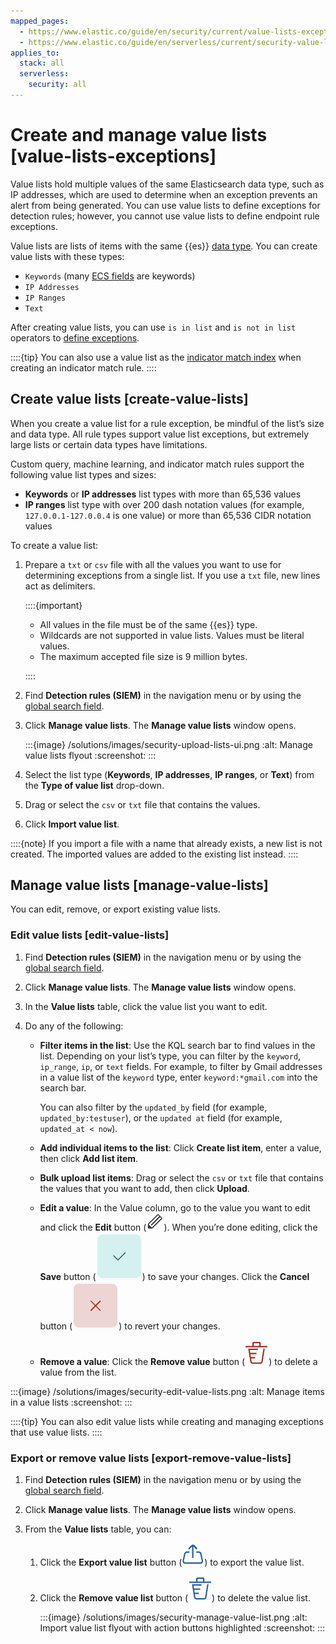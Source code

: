 ```yaml
---
mapped_pages:
  - https://www.elastic.co/guide/en/security/current/value-lists-exceptions.html
  - https://www.elastic.co/guide/en/serverless/current/security-value-lists-exceptions.html
applies_to:
  stack: all
  serverless:
    security: all
---
```


# Create and manage value lists [value-lists-exceptions]

Value lists hold multiple values of the same Elasticsearch data type, such as IP addresses, which are used to determine when an exception prevents an alert from being generated. You can use value lists to define exceptions for detection rules; however, you cannot use value lists to define endpoint rule exceptions.

Value lists are lists of items with the same {{es}} [data type](elasticsearch://reference/elasticsearch/mapping-reference/field-data-types.md). You can create value lists with these types:

* `Keywords` (many [ECS fields](ecs://reference/ecs-field-reference.md) are keywords)
* `IP Addresses`
* `IP Ranges`
* `Text`

After creating value lists, you can use `is in list` and `is not in list` operators to [define exceptions](add-manage-exceptions.md).

::::{tip}
You can also use a value list as the [indicator match index](create-detection-rule.md#indicator-value-lists) when creating an indicator match rule.
::::

## Create value lists [create-value-lists]

When you create a value list for a rule exception, be mindful of the list’s size and data type. All rule types support value list exceptions, but extremely large lists or certain data types have limitations.

Custom query, machine learning, and indicator match rules support the following value list types and sizes:

* **Keywords** or **IP addresses** list types with more than 65,536 values
* **IP ranges** list type with over 200 dash notation values (for example, `127.0.0.1-127.0.0.4` is one value) or more than 65,536 CIDR notation values

To create a value list:

1. Prepare a `txt` or `csv` file with all the values you want to use for determining exceptions from a single list. If you use a `txt` file, new lines act as delimiters.

    ::::{important}
    * All values in the file must be of the same {{es}} type.
    * Wildcards are not supported in value lists. Values must be literal values.
    * The maximum accepted file size is 9 million bytes.

    ::::

2. Find **Detection rules (SIEM)** in the navigation menu or by using the [global search field](/explore-analyze/find-and-organize/find-apps-and-objects.md).
3. Click **Manage value lists**. The **Manage value lists** window opens.

    :::{image} /solutions/images/security-upload-lists-ui.png
    :alt: Manage value lists flyout
    :screenshot:
    :::

4. Select the list type (**Keywords**, **IP addresses**, **IP ranges**, or **Text**) from the **Type of value list** drop-down.
5. Drag or select the `csv` or `txt` file that contains the values.
6. Click **Import value list**.

::::{note}
If you import a file with a name that already exists, a new list is not created. The imported values are added to the existing list instead.
::::

## Manage value lists [manage-value-lists]

You can edit, remove, or export existing value lists.

### Edit value lists [edit-value-lists]

1. Find **Detection rules (SIEM)** in the navigation menu or by using the [global search field](/explore-analyze/find-and-organize/find-apps-and-objects.md).
2. Click **Manage value lists**. The **Manage value lists** window opens.
3. In the **Value lists** table, click the value list you want to edit.
4. Do any of the following:

    * **Filter items in the list**: Use the KQL search bar to find values in the list. Depending on your list’s type, you can filter by the `keyword`, `ip_range`, `ip`, or `text` fields. For example, to filter by Gmail addresses in a value list of the `keyword` type, enter `keyword:*gmail.com` into the search bar.

        You can also filter by the `updated_by` field (for example, `updated_by:testuser`), or the `updated at` field (for example, `updated_at < now`).

    * **Add individual items to the list**: Click **Create list item**, enter a value, then click **Add list item**.
    * **Bulk upload list items**: Drag or select the `csv` or `txt` file that contains the values that you want to add, then click **Upload**.
    * **Edit a value**: In the Value column, go to the value you want to edit and click the **Edit** button (![Edit button from Manage value lists window](/solutions/images/security-edit-value-list-item.png "title =20x20")). When you’re done editing, click the **Save** button (![Save button from Manage value lists window](/solutions/images/security-save-value-list-item-changes.png "title =30x30")) to save your changes. Click the **Cancel** button (![Cancel button from Manage value lists window](/solutions/images/security-cancel-value-list-item-changes.png "title =30x30")) to revert your changes.
    * **Remove a value**: Click the **Remove value** button (![Remove value list button from Manage value lists window](/solutions/images/security-remove-value-list-item.png "title =20x20")) to delete a value from the list.


:::{image} /solutions/images/security-edit-value-lists.png
:alt: Manage items in a value lists
:screenshot:
:::

::::{tip}
You can also edit value lists while creating and managing exceptions that use value lists.
::::

### Export or remove value lists [export-remove-value-lists]

1. Find **Detection rules (SIEM)** in the navigation menu or by using the [global search field](/explore-analyze/find-and-organize/find-apps-and-objects.md).
2. Click **Manage value lists**. The **Manage value lists** window opens.
3. From the **Value lists** table, you can:

    1. Click the **Export value list** button (![Export button from Manage value lists window](/solutions/images/security-export-value-list.png "title =20x20")) to export the value list.
    2. Click the **Remove value list** button (![Remove button from Manage value lists window](/solutions/images/security-remove-value-list.png "title =20x20")) to delete the value list.

        :::{image} /solutions/images/security-manage-value-list.png
        :alt: Import value list flyout with action buttons highlighted
        :screenshot:
        :::
